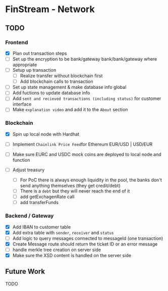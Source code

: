 # FinStream - Network

## TODO

### Frontend

* [X] Plan out transaction steps
* [ ] Set up the encryption to be bank/gateway bank/bank/gateway where appropriate
* [ ] Setup up transaction
  * [ ] Realize transfer without blockchain first
  * [ ] Add blockchain calls to transaction
* [ ] Set up state management & make database info global
* [ ] Add fuctions to update database info
* [ ] Add `sent and recieved transactions (including status)` for customer interface
* [ ] Make `explanation video` and add it to the `About` section

### Blockchain

* [X] Spin up local node with Hardhat
* [ ] Implement `Chainlink Price Feed`for Ethereum EUR/USD | USD/EUR
* [ ] Make sure EURC and USDC mock coins are deployed to local node and function
* [ ] Adjust treasury

  * [ ] For PoC there is always enough liquidity in the pool, the banks don't send anything themselves (they get credit/debt)
  * [ ] There is a `debt` but they will never reach the end of it
  * [ ] add getExchagenRate call
  * [ ] add transferFunds

### Backend / Gateway

* [X] Add IBAN to customer table
* [X] Add extra table with `sender`, `receiver` and `status`
* [ ] Add logic to query messages connected to messageId (one transaction)
* [X] Create Message route should return the ticket ID or an error message
* [ ] handle merkle tree creation on server side
* [X] Make sure the XSD content is handled on the server side

## Future Work

TODO
